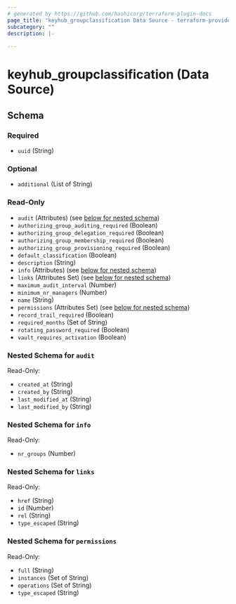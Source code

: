 ```yaml
---
# generated by https://github.com/hashicorp/terraform-plugin-docs
page_title: "keyhub_groupclassification Data Source - terraform-provider-keyhub"
subcategory: ""
description: |-
  
---
```


# keyhub_groupclassification (Data Source)





<!-- schema generated by tfplugindocs -->
## Schema

### Required

- `uuid` (String)

### Optional

- `additional` (List of String)

### Read-Only

- `audit` (Attributes) (see [below for nested schema](#nestedatt--audit))
- `authorizing_group_auditing_required` (Boolean)
- `authorizing_group_delegation_required` (Boolean)
- `authorizing_group_membership_required` (Boolean)
- `authorizing_group_provisioning_required` (Boolean)
- `default_classification` (Boolean)
- `description` (String)
- `info` (Attributes) (see [below for nested schema](#nestedatt--info))
- `links` (Attributes Set) (see [below for nested schema](#nestedatt--links))
- `maximum_audit_interval` (Number)
- `minimum_nr_managers` (Number)
- `name` (String)
- `permissions` (Attributes Set) (see [below for nested schema](#nestedatt--permissions))
- `record_trail_required` (Boolean)
- `required_months` (Set of String)
- `rotating_password_required` (Boolean)
- `vault_requires_activation` (Boolean)

<a id="nestedatt--audit"></a>
### Nested Schema for `audit`

Read-Only:

- `created_at` (String)
- `created_by` (String)
- `last_modified_at` (String)
- `last_modified_by` (String)


<a id="nestedatt--info"></a>
### Nested Schema for `info`

Read-Only:

- `nr_groups` (Number)


<a id="nestedatt--links"></a>
### Nested Schema for `links`

Read-Only:

- `href` (String)
- `id` (Number)
- `rel` (String)
- `type_escaped` (String)


<a id="nestedatt--permissions"></a>
### Nested Schema for `permissions`

Read-Only:

- `full` (String)
- `instances` (Set of String)
- `operations` (Set of String)
- `type_escaped` (String)
